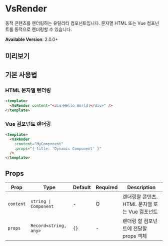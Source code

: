 # VsRender

동적 콘텐츠를 렌더링하는 유틸리티 컴포넌트입니다. 문자열 HTML 또는 Vue 컴포넌트를 동적으로 렌더링할 수 있습니다.

**Available Version**: 2.0.0+

## 미리보기

<!-- 컴포넌트 이미지 -->

## 기본 사용법

### HTML 문자열 렌더링

```html
<template>
  <VsRender content="<div>Hello World!</div>" />
</template>
```

### Vue 컴포넌트 렌더링

```html
<template>
  <VsRender
    :content="MyComponent"
    :props="{ title: 'Dynamic Component' }"
  />
</template>
```

## Props

| Prop      | Type                  | Default | Required | Description                                    |
| --------- | --------------------- | ------- | -------- | ---------------------------------------------- |
| `content` | `string \| Component` | -       | O        | 렌더링할 콘텐츠. HTML 문자열 또는 Vue 컴포넌트 |
| `props`   | `Record<string, any>` | `{}`    | -        | 렌더링 할 컴포넌트에 전달할 props 객체         |
